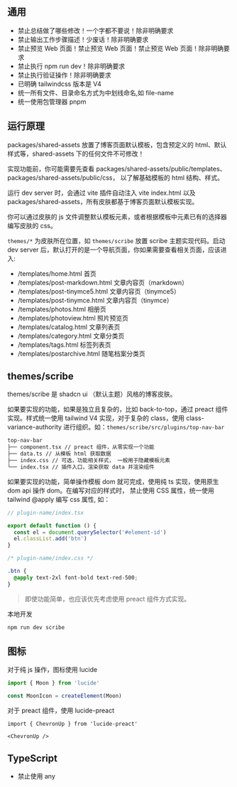 ## 通用

- 禁止总结做了哪些修改！一个字都不要说！除非明确要求
- 禁止输出工作步骤描述！少废话！除非明确要求
- 禁止预览 Web 页面！禁止预览 Web 页面！禁止预览 Web 页面！除非明确要求
- 禁止执行 npm run dev！除非明确要求
- 禁止执行验证操作！除非明确要求
- 已明确 tailwindcss 版本是 V4
- 统一所有文件、目录命名方式为中划线命名,如 file-name
- 统一使用包管理器 pnpm

## 运行原理

packages/shared-assets 放置了博客页面默认模板，包含预定义的 html、默认样式等，shared-assets 下的任何文件不可修改！

实现功能前，你可能需要先查看 packages/shared-assets/public/templates、packages/shared-assets/public/css， 以了解基础模板的 html 结构、样式。

运行 dev server 时，会通过 vite 插件自动注入 vite index.html 以及 packages/shared-assets，所有皮肤都基于博客页面默认模板实现。

你可以通过皮肤的 js 文件调整默认模板元素，或者根据模板中元素已有的选择器编写皮肤的 css。

`themes/*` 为皮肤所在位置，如 `themes/scribe` 放置 scribe 主题实现代码。启动 dev server 后，默认打开的是一个导航页面，你如果需要查看相关页面，应该进入:

- /templates/home.html 首页
- /templates/post-markdown.html 文章内容页（markdown）
- /templates/post-tinymce5.html 文章内容页（tinymce5）
- /templates/post-tinymce.html 文章内容页（tinymce）
- /templates/photos.html 相册页
- /templates/photoview.html 照片预览页
- /templates/catalog.html 文章列表页
- /templates/category.html 文章分类页
- /templates/tags.html 标签列表页
- /templates/postarchive.html 随笔档案分类页

## themes/scribe

themes/scribe 是 shadcn ui （默认主题）风格的博客皮肤。

如果要实现的功能，如果是独立且复杂的，比如 back-to-top，通过 preact 组件实现。样式统一使用 tailwind V4 实现，对于复杂的 class，使用 class-variance-authority 进行组织。如：`themes/scribe/src/plugins/top-nav-bar`

```md
top-nav-bar
├── component.tsx // preact 组件，从零实现一个功能
├── data.ts // 从模板 html 获取数据
├── index.css // 可选，功能相关样式， 一般用于隐藏模板元素
└── index.tsx // 插件入口，渲染获取 data 并渲染组件
```

如果要实现的功能，简单操作模板 dom 就可完成，使用纯 ts 实现，使用原生 dom api 操作 dom。在编写对应的样式时， 禁止使用 CSS 属性，统一使用 tailwind @apply 编写 css 属性, 如：

```ts
// plugin-name/index.tsx

export default function () {
  const el = document.querySelector('#element-id')
  el.classList.add('btn')
}
```

```css
/* plugin-name/index.css */

.btn {
  @apply text-2xl font-bold text-red-500;
}
```

> 即使功能简单，也应该优先考虑使用 preact 组件方式实现。

本地开发

```sh
npm run dev scribe
```

## 图标

对于纯 js 操作，图标使用 lucide

```ts
import { Moon } from 'lucide'

const MoonIcon = createElement(Moon)
```

对于 preact 组件，使用 lucide-preact

```tsx
import { ChevronUp } from 'lucide-preact'

<ChevronUp />
```


## TypeScript

- 禁止使用 any